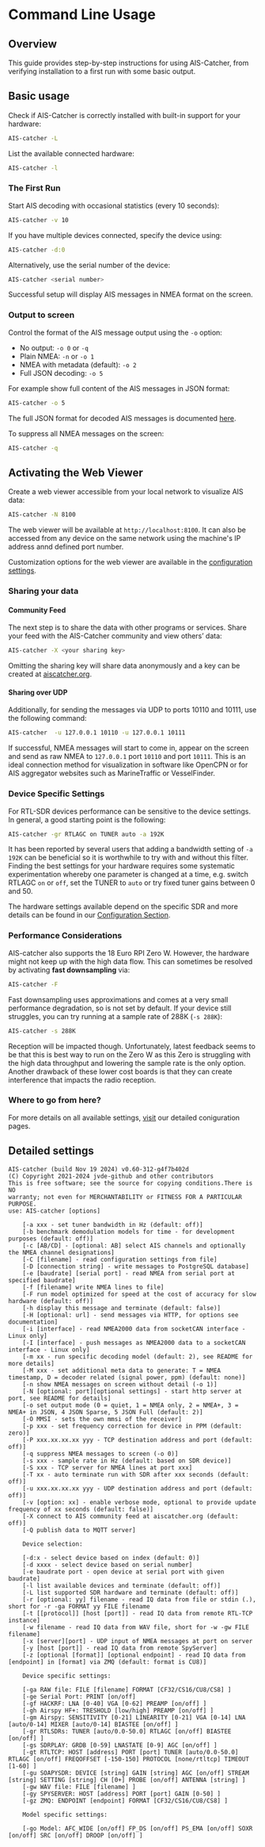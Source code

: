 # Command Line Usage

## Overview

This guide provides step-by-step instructions for using AIS-Catcher, from verifying installation to a first run with some basic output.

## Basic usage

Check if AIS-Catcher is correctly installed with built-in support for your hardware:
```bash
AIS-catcher -L
```
List the available connected hardware:
```bash
AIS-catcher -l
```

### The First Run

Start AIS decoding with occasional statistics (every 10 seconds):
```bash
AIS-catcher -v 10
```
If you have multiple devices connected, specify the device using:
```bash
AIS-catcher -d:0
```
Alternatively, use the serial number of the device:
```bash
AIS-catcher <serial number>
```

Successful setup will display AIS messages in NMEA format on the screen.

### Output to screen

Control the format of the AIS message output using the `-o` option:

- No output: `-o 0` or `-q`
- Plain NMEA: `-n` or `-o 1`
- NMEA with metadata (default): `-o 2`
- Full JSON decoding: `-o 5`

For example show full content of the AIS messages in JSON format:
```bash
AIS-catcher -o 5
```
The full JSON format for decoded AIS messages is documented [here](../references/JSON-decoding.md). 

To suppress all NMEA messages on the screen:
```bash
AIS-catcher -q
```

## Activating the Web Viewer

Create a web viewer accessible from your local network to visualize AIS data:

```bash
AIS-catcher -N 8100
```

The web viewer will be available at `http://localhost:8100`. It can also be accessed from any device on the same network using the machine's IP address annd defined port number.

Customization options for the web viewer are available in the [configuration settings](../configuration/output/web-viewer.md).


### Sharing your data

#### Community Feed

The next step is to share the data with other programs or services. 
Share your feed with the AIS-Catcher community and view others’ data: 
```bash
AIS-catcher -X <your sharing key>
```
Omitting the sharing key will share data anonymously and a  key can be created at [aiscatcher.org](https://aiscatcher.org/join). 

#### Sharing over UDP
Additionally, for sending the messages via UDP to ports 10110 and 10111,  use the following command:
```bash
AIS-catcher  -u 127.0.0.1 10110 -u 127.0.0.1 10111
```

If successful, NMEA messages will start to come in, appear on the screen and send as raw NMEA  to `127.0.0.1` port `10110` and port `10111`. This is an ideal connection method for visualization in software like OpenCPN or for AIS aggregator websites such as MarineTraffic or VesselFinder.


### Device Specific Settings
For RTL-SDR devices performance can be sensitive to the device settings. In general, a good starting point is the following:
```bash
AIS-catcher -gr RTLAGC on TUNER auto -a 192K
```
It has been reported by several users that adding a bandwidth setting of ``-a 192K`` can be beneficial so it is worthwhile to try with and without this filter. Finding the best settings for your hardware requires some systematic experimentation whereby one parameter is changed at a time, e.g. switch RTLAGC ``on`` or ``off``, set the TUNER to ``auto`` or try fixed tuner gains between 0 and 50. 

The hardware settings available depend on the specific SDR and more details can be found in our [Configuration Section](../configuration/overview.md).

### Performance Considerations
AIS-catcher also supports the 18 Euro RPI Zero W. However, the hardware might not keep up with the high data flow. This can sometimes be resolved by activating **fast downsampling** via:
```bash
AIS-catcher -F
```
Fast downsampling uses approximations and comes at a very small performance degradation, so is not set by default. If your device still struggles, you can try running at a sample rate of 288K (`-s 288K`):
```bash
AIS-catcher -s 288K
```

Reception will be impacted though. Unfortunately, latest feedback seems to be that this is best way to run on the Zero W as this Zero is struggling with the high data throughput and lowering the sample rate is the only option. Another drawback of these lower cost boards is that they can create interference that impacts the radio reception.

### Where to go from here?

For more details on all available settings, [visit](../configuration/overview.md) our detailed coniguration pages.

## Detailed settings

````
AIS-catcher (build Nov 19 2024) v0.60-312-g4f7b402d
(C) Copyright 2021-2024 jvde-github and other contributors
This is free software; see the source for copying conditions.There is NO
warranty; not even for MERCHANTABILITY or FITNESS FOR A PARTICULAR PURPOSE.
use: AIS-catcher [options]

	[-a xxx - set tuner bandwidth in Hz (default: off)]
	[-b benchmark demodulation models for time - for development purposes (default: off)]
	[-c [AB/CD] - [optional: AB] select AIS channels and optionally the NMEA channel designations]
	[-C [filename] - read configuration settings from file]
	[-D [connection string] - write messages to PostgreSQL database]
	[-e [baudrate] [serial port] - read NMEA from serial port at specified baudrate]
	[-f [filename] write NMEA lines to file]
	[-F run model optimized for speed at the cost of accuracy for slow hardware (default: off)]
	[-h display this message and terminate (default: false)]
	[-H [optional: url] - send messages via HTTP, for options see documentation]
	[-i [interface] - read NMEA2000 data from socketCAN interface - Linux only]
	[-I [interface] - push messages as NMEA2000 data to a socketCAN interface - Linux only]
	[-m xx - run specific decoding model (default: 2), see README for more details]
	[-M xxx - set additional meta data to generate: T = NMEA timestamp, D = decoder related (signal power, ppm) (default: none)]
	[-n show NMEA messages on screen without detail (-o 1)]
	[-N [optional: port][optional settings] - start http server at port, see README for details]
	[-o set output mode (0 = quiet, 1 = NMEA only, 2 = NMEA+, 3 = NMEA+ in JSON, 4 JSON Sparse, 5 JSON Full (default: 2)]
	[-O MMSI - sets the own mmsi of the receiver]
	[-p xxx - set frequency correction for device in PPM (default: zero)]
	[-P xxx.xx.xx.xx yyy - TCP destination address and port (default: off)]
	[-q suppress NMEA messages to screen (-o 0)]
	[-s xxx - sample rate in Hz (default: based on SDR device)]
	[-S xxx - TCP server for NMEA lines at port xxx]
	[-T xx - auto terminate run with SDR after xxx seconds (default: off)]
	[-u xxx.xx.xx.xx yyy - UDP destination address and port (default: off)]
	[-v [option: xx] - enable verbose mode, optional to provide update frequency of xx seconds (default: false)]
	[-X connect to AIS community feed at aiscatcher.org (default: off)]
	[-Q publish data to MQTT server]

	Device selection:

	[-d:x - select device based on index (default: 0)]
	[-d xxxx - select device based on serial number]
	[-e baudrate port - open device at serial port with given baudrate]
	[-l list available devices and terminate (default: off)]
	[-L list supported SDR hardware and terminate (default: off)]
	[-r [optional: yy] filename - read IQ data from file or stdin (.), short for -r -ga FORMAT yy FILE filename
	[-t [[protocol]] [host [port]] - read IQ data from remote RTL-TCP instance]
	[-w filename - read IQ data from WAV file, short for -w -gw FILE filename]
	[-x [server][port] - UDP input of NMEA messages at port on server
	[-y [host [port]] - read IQ data from remote SpyServer]
	[-z [optional [format]] [optional endpoint] - read IQ data from [endpoint] in [format] via ZMQ (default: format is CU8)]

	Device specific settings:

	[-ga RAW file: FILE [filename] FORMAT [CF32/CS16/CU8/CS8] ]
	[-ge Serial Port: PRINT [on/off]
	[-gf HACKRF: LNA [0-40] VGA [0-62] PREAMP [on/off] ]
	[-gh Airspy HF+: TRESHOLD [low/high] PREAMP [on/off] ]
	[-gm Airspy: SENSITIVITY [0-21] LINEARITY [0-21] VGA [0-14] LNA [auto/0-14] MIXER [auto/0-14] BIASTEE [on/off] ]
	[-gr RTLSDRs: TUNER [auto/0.0-50.0] RTLAGC [on/off] BIASTEE [on/off] ]
	[-gs SDRPLAY: GRDB [0-59] LNASTATE [0-9] AGC [on/off] ]
	[-gt RTLTCP: HOST [address] PORT [port] TUNER [auto/0.0-50.0] RTLAGC [on/off] FREQOFFSET [-150-150] PROTOCOL [none/rtltcp] TIMEOUT [1-60] ]
	[-gu SOAPYSDR: DEVICE [string] GAIN [string] AGC [on/off] STREAM [string] SETTING [string] CH [0+] PROBE [on/off] ANTENNA [string] ]
	[-gw WAV file: FILE [filename] ]
	[-gy SPYSERVER: HOST [address] PORT [port] GAIN [0-50] ]
	[-gz ZMQ: ENDPOINT [endpoint] FORMAT [CF32/CS16/CU8/CS8] ]

	Model specific settings:

	[-go Model: AFC_WIDE [on/off] FP_DS [on/off] PS_EMA [on/off] SOXR [on/off] SRC [on/off] DROOP [on/off] ]

````
